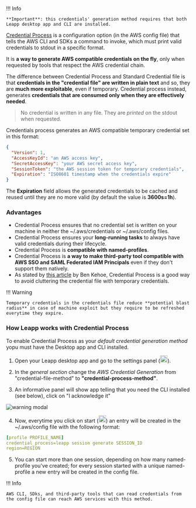 !!! Info

    **Important**: this credentials' generation method requires that both Leapp desktop app and CLI are installed.

[Credential Process](https://docs.aws.amazon.com/cli/latest/userguide/cli-configure-sourcing-external.html) is a configuration option (in the AWS config file) that tells the AWS CLI and SDKs a command to invoke, which must print valid credentials to stdout in a specific format. 

It is **a way to generate AWS compatible credentials on the fly**, only when requested by tools that respect the AWS credential chain. 

The difference between Credential Process and Standard Credential file is that **credentials in the "credential file" are written in plain text** and so, 
they are **much more exploitable**, even if temporary. Credential process instead, generates **credentials that are consumed only when they are effectively needed**. 

> No credential is written in any file. They are *printed* on the stdout when requested.

Credentials process generates  an AWS compatible temporary credential set in this format:
```json
{
  "Version": 1,
  "AccessKeyId": "an AWS access key",
  "SecretAccessKey": "your AWS secret access key",
  "SessionToken": "the AWS session token for temporary credentials", 
  "Expiration": "ISO8601 timestamp when the credentials expire"
}  
```

The **Expiration** field allows the generated credentials to be cached and reused until they are no more valid (by default the value is **3600s=1h**).

### Advantages
- Credential Process ensures that no credential set is written on your machine in neither the ~/.aws/credentials or ~/.aws/config files.
- Credential Process ensures your **long-running tasks** to always have valid credentials during their lifecycle.
- Credential Process is **compatible with named-profiles**.
- Credential Process is **a way to make third-party tool compatible with AWS SSO and SAML Federated IAM Principals** even if they don't support them natively.
- As stated by [this article](https://ben11kehoe.medium.com/never-put-aws-temporary-credentials-in-env-vars-or-credentials-files-theres-a-better-way-25ec45b4d73e) by Ben Kehoe, Credential Process is a good way to avoid cluttering the credential file with temporary credentials.

!!! Warning

    Temporary credentials in the credentials file reduce **potential blast radius** in case of machine exploit but they require to be refreshed everytime they expire.

### How Leapp works with Credential Process

To enable Credential Process as your *default credential generation method* yopu must have the Desktop app and CLI installed. 

1) Open your Leapp desktop app and go to the settings panel (<img src="../../images/gear.png" width="20"/>).

2) In the *general section* change the *AWS Credential Generation* from "credential-file-method" to **"credential-process-method"**.

3) An informative panel will show app telling that you need the CLI installed (see below), click on "I acknowledge it"

![warning modal](../../images/modalcredentialprocess.png)

4) Now, everytime you click on start (<img src="../../images/startsession.png" width="20" />) an entry will be created in the ~/.aws/config file with the following format:

```yaml
[profile PROFILE_NAME]
credential_process=leapp session generate SESSION_ID
region=REGION
```

5) You can start more than one session, depending on how many named-profile you've created; 
for every session started with a unique named-profile a new entry will be created in the config file.

!!! Info

    AWS CLI, SDks, and third-party tools that can read credentials from the config file can reach AWS services with this method.
